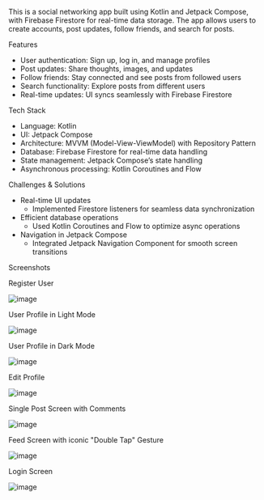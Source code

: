 
This is a social networking app built using Kotlin and Jetpack Compose, with Firebase Firestore for real-time data storage. The app allows users to create accounts, post updates, follow friends, and search for posts.  

 Features  
- User authentication: Sign up, log in, and manage profiles  
- Post updates: Share thoughts, images, and updates  
- Follow friends: Stay connected and see posts from followed users  
- Search functionality: Explore posts from different users  
- Real-time updates: UI syncs seamlessly with Firebase Firestore  

Tech Stack  
- Language: Kotlin  
- UI: Jetpack Compose  
- Architecture: MVVM (Model-View-ViewModel) with Repository Pattern  
- Database: Firebase Firestore for real-time data handling  
- State management: Jetpack Compose’s state handling  
- Asynchronous processing: Kotlin Coroutines and Flow  

Challenges & Solutions  
- Real-time UI updates  
  - Implemented Firestore listeners for seamless data synchronization  
- Efficient database operations  
  - Used Kotlin Coroutines and Flow to optimize async operations  
- Navigation in Jetpack Compose  
  - Integrated Jetpack Navigation Component for smooth screen transitions  

Screenshots  

Register User

  ![image](https://github.com/user-attachments/assets/8b86e9cd-41a1-4f0f-b1ab-b6927395510e)

User Profile in Light Mode

  ![image](https://github.com/user-attachments/assets/1fde697a-1a1b-42cc-a6f4-5014a8359e4d)

User Profile in Dark Mode

![image](https://github.com/user-attachments/assets/7ed02c29-6130-4ab4-9dae-1ecbf0dd98c1)

Edit Profile

![image](https://github.com/user-attachments/assets/f2d07e6b-6333-4a81-8041-fa63632479e9)

Single Post Screen with Comments

![image](https://github.com/user-attachments/assets/3811d401-8ad1-4909-95c0-7a3a322a6e0a)

Feed Screen with iconic "Double Tap" Gesture

![image](https://github.com/user-attachments/assets/5371e6ee-4c10-4c7b-8f10-d7dfb125dec5)

Login Screen

![image](https://github.com/user-attachments/assets/a4d4fbb8-b5e4-44ce-b879-783c53be43fb)

